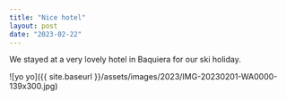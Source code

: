 ```yaml
---
title: "Nice hotel"
layout: post
date: "2023-02-22"
---
```


We stayed at a very lovely hotel in Baquiera for our ski holiday.

![yo yo]({{ site.baseurl }}/assets/images/2023/IMG-20230201-WA0000-139x300.jpg)
